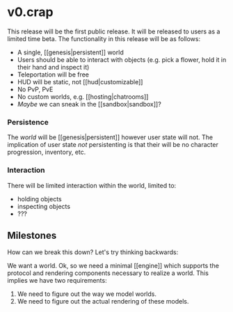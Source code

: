 # v0.crap

This release will be the first public release. It will be released to users as a limited time beta. The functionality in this release will be as follows:

- A single, [[genesis|persistent]] world
- Users should be able to interact with objects (e.g. pick a flower, hold it in their hand and inspect it)
- Teleportation will be free
- HUD will be static, not [[hud|customizable]]
- No PvP, PvE
- No custom worlds, e.g. [[hosting|chatrooms]]
- *Maybe* we can sneak in the [[sandbox|sandbox]]?

### Persistence

The *world* will be [[genesis|persistent]] however user state will not. The implication of user state *not* persistenting is that their will be no character progression, inventory, etc.

### Interaction

There will be limited interaction within the world, limited to:
- holding objects
- inspecting objects
- ???

## Milestones

How can we break this down? Let's try thinking backwards:

We want a world. Ok, so we need a minimal [[engine]] which supports the protocol and rendering components necessary to realize a world.
This implies we have two requirements:
1. We need to figure out the way we model worlds.
2. We need to figure out the actual rendering of these models.
